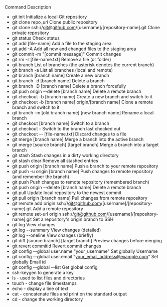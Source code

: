 ### 
Command	Description
- git init	Initialize a local Git repository
- git clone repo_url	Clone public repository
- git clone ssh://git@github.com/[username]/[repository-name].git	Clone private repository
- git status	Check status
- git add [file-name]	Add a file to the staging area
- git add -A	Add all new and changed files to the staging area
- git commit -m "[commit message]"	Commit changes
- git rm -r [file-name.txt]	Remove a file (or folder)
- git branch	List of branches (the asterisk denotes the current branch)
- git branch -a	List all branches (local and remote)
- git branch [branch name]	Create a new branch
- git branch -d [branch name]	Delete a branch
- git branch -D [branch name]	Delete a branch forcefully
- git push origin --delete [branch name]	Delete a remote branch
- git checkout -b [branch name]	Create a new branch and switch to it
- git checkout -b [branch name] origin/[branch name]	Clone a remote branch and switch to it
- git branch -m [old branch name] [new branch name]	Rename a local branch
- git checkout [branch name]	Switch to a branch
- git checkout -	Switch to the branch last checked out
- git checkout -- [file-name.txt]	Discard changes to a file
- git merge [branch name]	Merge a branch into the active branch
- git merge [source branch] [target branch]	Merge a branch into a target branch
- git stash	Stash changes in a dirty working directory
- git stash clear	Remove all stashed entries
- git push origin [branch name]	Push a branch to your remote repository
- git push -u origin [branch name]	Push changes to remote repository (and remember the branch)
- git push	Push changes to remote repository (remembered branch)
- git push origin --delete [branch name]	Delete a remote branch
- git pull	Update local repository to the newest commit
- git pull origin [branch name]	Pull changes from remote repository
- git remote add origin ssh://git@github.com/[username]/[repository-name].git	Add a remote repository
- git remote set-url origin ssh://git@github.com/[username]/[repository-name].git	Set a repository's origin branch to SSH
- git log	View changes
- git log --summary	View changes (detailed)
- git log --oneline	View changes (briefly)
- git diff [source branch] [target branch]	Preview changes before merging
- git revert commitid	Revert commit changes
- git config --global user.name "your_username"	Set globally Username
- git config --global user.email "your_email_address@example.com"	Set globally Email id
- git config --global --list	Get global config
- ssh-keygen to generate a key
- ls - used to list files and directories
- touch - change file timestamps
- echo - display a line of text
- cat - concatenate files and print on the standard output
- cd - change the working directory

<!--
**Nanonypl/Nanonypl** is a ✨ _special_ ✨ repository because its `README.md` (this file) appears on your GitHub profile.

Here are some ideas to get you started:

- 🔭 I’m currently working on ...
- 🌱 I’m currently learning ...
- 👯 I’m looking to collaborate on ...
- 🤔 I’m looking for help with ...
- 💬 Ask me about ...
- 📫 How to reach me: ...
- 😄 Pronouns: ...
- ⚡ Fun fact: ...
-->
